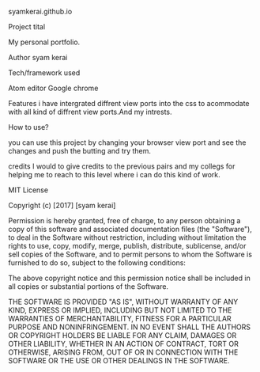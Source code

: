 syamkerai.github.io

Project tital

My personal portfolio.

Author
syam kerai

Tech/framework used

Atom editor
Google chrome

Features
i have intergrated diffrent view ports into the css to acommodate with all kind of 
diffrent view ports.And my intrests.

How to use?

you can use this project by changing your browser view port and see the changes and 
push the butting and try them.

credits
I would to give credits to the previous pairs and my collegs for helping me to reach
to this level where i can do this kind of work.

MIT License

Copyright (c) [2017] [syam kerai]

Permission is hereby granted, free of charge, to any person obtaining a copy
of this software and associated documentation files (the "Software"), to deal
in the Software without restriction, including without limitation the rights
to use, copy, modify, merge, publish, distribute, sublicense, and/or sell
copies of the Software, and to permit persons to whom the Software is
furnished to do so, subject to the following conditions:

The above copyright notice and this permission notice shall be included in all
copies or substantial portions of the Software.

THE SOFTWARE IS PROVIDED "AS IS", WITHOUT WARRANTY OF ANY KIND, EXPRESS OR
IMPLIED, INCLUDING BUT NOT LIMITED TO THE WARRANTIES OF MERCHANTABILITY,
FITNESS FOR A PARTICULAR PURPOSE AND NONINFRINGEMENT. IN NO EVENT SHALL THE
AUTHORS OR COPYRIGHT HOLDERS BE LIABLE FOR ANY CLAIM, DAMAGES OR OTHER
LIABILITY, WHETHER IN AN ACTION OF CONTRACT, TORT OR OTHERWISE, ARISING FROM,
OUT OF OR IN CONNECTION WITH THE SOFTWARE OR THE USE OR OTHER DEALINGS IN THE
SOFTWARE.
